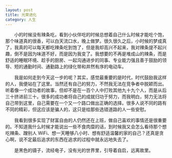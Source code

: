 ```yaml
---
layout: post
title: 光荣进化
category: 人生
---
```


&emsp;&emsp;小的时候没有辣条吃，看到小伙伴吃的时候总想着自己什么时候才能吃个饱，那个味道真的很香，可以白天流口水，晚上做梦。很久很久之后，小时候的梦成真了，我真的可以每天都吃辣条吃到饱了，但是我却高兴不起来，我对辣条提不起兴趣，倒不是因为味道不好，而是因为我变了。我想要的不再是堆成山的辣条，而是舒适的睡眠环境、趁手的厨房、一起沟通进步的同事、专业能力强且善于鼓励的领导、短的通勤时间、通勤路上的绿化带和井然有序的电动车。

&emsp;&emsp;我是如何走到今天这一步的呢？其实，感觉最重要的是时代，时代鼓励我这样的人，我便站在了这里。当然还有自己的努力，不然我无法在竞争者中脱颖而出。听着像一个成功者的故事，但却不是在一百个人中打败其他九十九个人，而是从后三十挤进前三十。很多的成功者将自己的成就归功于努力，而我明白，努力无法将自己带到这里，自己需要在一个又一个路口做出正确的选择。很多人说不同的路有不同的精彩，但这应该是骗人的，这只是给那些选错道路的人一些安慰。

&emsp;&emsp;我看到很多实现了财富自由的人仍然还在上班，做自己喜欢的事情还是很重要的。不知道我什么时候才能说出一些不食肉糜的话，到时候我又会怎么看待那个想吃辣条、蹭别人 WiFi、想一天睡够八小时、想有舒适温馨的家的自己？还真是贪心啊，说不定最后追求的东西在追求的过程中就永远地失去了。

&emsp;&emsp;是黑色的镊子，流经电子，没有光的世界里，引导着自启，远离故里。
